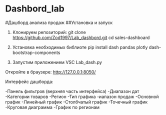 # Dashbord_lab
#Дашборд анализа продаж 
##Установка и запуск

1. Клонируем репозиторий:
git clone https://github.com/Zod1997/Lab_dashbord.git
cd sales-dashboard

2. Установка необходимых библиоте
pip install dash pandas plotly dash-bootstrap-components

3. Запустим приложением
VSC Lab_dash.py

Откройте в браузере: http://127.0.0.1:8050/

Интерфейс дашборда: 

-Панель фильтров (верхняя часть интерфейса)
-Диапазон дат
-Категории товаров
-Регион
-Тип графика
-иапазон продаж
-Основной график
-Линейный график
-Столбчатый график
-Точечный график
-Круговая диаграмма
-График по регионам
